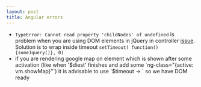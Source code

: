 ```yaml
---
layout: post
title: Angular errors
---
```


* `TypeError: Cannot read property 'childNodes' of undefined` is problem when
  you are using DOM elements in jQuery in controller
  [issue](https://github.com/angular/angular.js/issues/5069). Solution is to
  wrap inside timeout `setTimeout( function() {someJquery()}, 0)`
* if you are rendering google map on element which is shown after some 
  activation (like when '$diest' finishes and add some `ng-class="{active:
  vm.showMap}"`) it is advisable to use `$timeout -> ` so we have DOM ready
